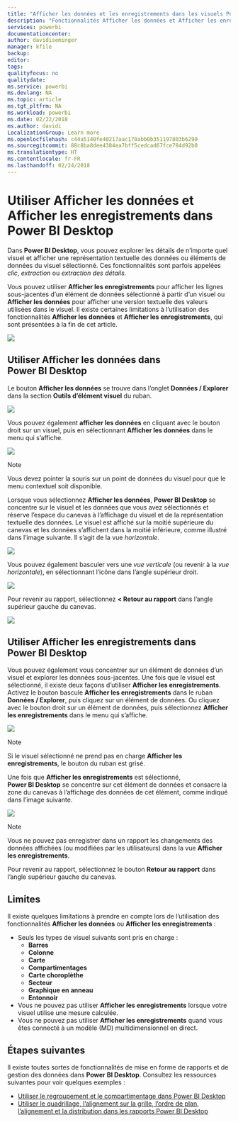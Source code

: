```yaml
---
title: "Afficher les données et les enregistrements dans les visuels Power BI Desktop"
description: "Fonctionnalités Afficher les données et Afficher les enregistrements de Power BI Desktop pour une exploration approfondie"
services: powerbi
documentationcenter: 
author: davidiseminger
manager: kfile
backup: 
editor: 
tags: 
qualityfocus: no
qualitydate: 
ms.service: powerbi
ms.devlang: NA
ms.topic: article
ms.tgt_pltfrm: NA
ms.workload: powerbi
ms.date: 02/22/2018
ms.author: davidi
LocalizationGroup: Learn more
ms.openlocfilehash: c44a5140fe40217aac170abb0b351197803b6299
ms.sourcegitcommit: 88c8ba8dee4384ea7bff5cedcad67fce784d92b0
ms.translationtype: HT
ms.contentlocale: fr-FR
ms.lasthandoff: 02/24/2018
---
```

# <a name="use-see-data-and-see-records-in-power-bi-desktop"></a>Utiliser Afficher les données et Afficher les enregistrements dans Power BI Desktop
Dans **Power BI Desktop**, vous pouvez explorer les détails de n’importe quel visuel et afficher une représentation textuelle des données ou éléments de données du visuel sélectionné. Ces fonctionnalités sont parfois appelées *clic*, *extraction* ou *extraction des détails*.

Vous pouvez utiliser **Afficher les enregistrements** pour afficher les lignes sous-jacentes d’un élément de données sélectionné à partir d’un visuel ou **Afficher les données** pour afficher une version textuelle des valeurs utilisées dans le visuel. Il existe certaines limitations à l’utilisation des fonctionnalités **Afficher les données** et **Afficher les enregistrements**, qui sont présentées à la fin de cet article.

![](media/desktop-see-data-see-records/see-data-see-records_1.png)

## <a name="using-see-data-in-power-bi-desktop"></a>Utiliser Afficher les données dans Power BI Desktop
Le bouton **Afficher les données** se trouve dans l’onglet **Données / Explorer** dans la section **Outils d’élément visuel** du ruban.

![](media/desktop-see-data-see-records/see-data-see-records_2.png)

Vous pouvez également **afficher les données** en cliquant avec le bouton droit sur un visuel, puis en sélectionnant **Afficher les données** dans le menu qui s’affiche.

![](media/desktop-see-data-see-records/see-data-see-records_3.png)

> [!NOTE]
> Vous devez pointer la souris sur un point de données du visuel pour que le menu contextuel soit disponible.
> 
> 

Lorsque vous sélectionnez **Afficher les données**, **Power BI Desktop** se concentre sur le visuel et les données que vous avez sélectionnés et réserve l’espace du canevas à l’affichage du visuel et de la représentation textuelle des données. Le visuel est affiché sur la moitié supérieure du canevas et les données s’affichent dans la moitié inférieure, comme illustré dans l’image suivante. Il s’agit de la vue *horizontale*.

![](media/desktop-see-data-see-records/see-data-see-records_4.png)

Vous pouvez également basculer vers une *vue verticale* (ou revenir à la *vue horizontale*), en sélectionnant l’icône dans l’angle supérieur droit.

![](media/desktop-see-data-see-records/see-data-see-records_5.png)

Pour revenir au rapport, sélectionnez **< Retour au rapport** dans l’angle supérieur gauche du canevas.

![](media/desktop-see-data-see-records/see-data-see-records_6.png)

## <a name="using-see-records-in-power-bi-desktop"></a>Utiliser Afficher les enregistrements dans Power BI Desktop
Vous pouvez également vous concentrer sur un élément de données d’un visuel et explorer les données sous-jacentes. Une fois que le visuel est sélectionné, il existe deux façons d’utiliser **Afficher les enregistrements**. Activez le bouton bascule **Afficher les enregistrements** dans le ruban **Données / Explorer**, puis cliquez sur un élément de données. Ou cliquez avec le bouton droit sur un élément de données, puis sélectionnez **Afficher les enregistrements** dans le menu qui s’affiche.

![](media/desktop-see-data-see-records/see-data-see-records_7.png)

> [!NOTE]
> Si le visuel sélectionné ne prend pas en charge **Afficher les enregistrements**, le bouton du ruban est grisé.
> 
> 

Une fois que **Afficher les enregistrements** est sélectionné, **Power BI Desktop** se concentre sur cet élément de données et consacre la zone du canevas à l’affichage des données de cet élément, comme indiqué dans l’image suivante.

![](media/desktop-see-data-see-records/see-data-see-records_8.png)

> [!NOTE]
> Vous ne pouvez pas enregistrer dans un rapport les changements des données affichées (ou modifiées par les utilisateurs) dans la vue **Afficher les enregistrements**.

Pour revenir au rapport, sélectionnez le bouton **Retour au rapport** dans l’angle supérieur gauche du canevas.

## <a name="limitations"></a>Limites
Il existe quelques limitations à prendre en compte lors de l’utilisation des fonctionnalités **Afficher les données** ou **Afficher les enregistrements** :

* Seuls les types de visuel suivants sont pris en charge :
  * **Barres**
  * **Colonne**
  * **Carte**
  * **Compartimentages**
  * **Carte choroplèthe**
  * **Secteur**
  * **Graphique en anneau**
  * **Entonnoir**
* Vous ne pouvez pas utiliser **Afficher les enregistrements** lorsque votre visuel utilise une mesure calculée.
* Vous ne pouvez pas utiliser **Afficher les enregistrements** quand vous êtes connecté à un modèle (MD) multidimensionnel en direct.

## <a name="next-steps"></a>Étapes suivantes
Il existe toutes sortes de fonctionnalités de mise en forme de rapports et de gestion des données dans **Power BI Desktop**. Consultez les ressources suivantes pour voir quelques exemples :

* [Utiliser le regroupement et le compartimentage dans Power BI Desktop](desktop-grouping-and-binning.md)
* [Utiliser le quadrillage, l’alignement sur la grille, l’ordre de plan, l’alignement et la distribution dans les rapports Power BI Desktop](desktop-gridlines-snap-to-grid.md)

